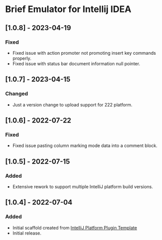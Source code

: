 <!-- Keep a Changelog guide -> https://keepachangelog.com -->

# Brief Emulator for Intellij IDEA

## [1.0.8] - 2023-04-19
### Fixed
- Fixed issue with action promoter not promoting insert key commands properly.
- Fixed issue with status bar document information null pointer.

## [1.0.7] - 2023-04-15
### Changed
- Just a version change to upload support for 222 platform.

## [1.0.6] - 2022-07-22
### Fixed
- Fixed issue pasting column marking mode data into a comment block.

## [1.0.5] - 2022-07-15
### Added
- Extensive rework to support multiple IntelliJ platform build versions.

## [1.0.4] - 2022-07-04
### Added
- Initial scaffold created from [IntelliJ Platform Plugin Template](https://github.com/JetBrains/intellij-platform-plugin-template)
- Initial release.
